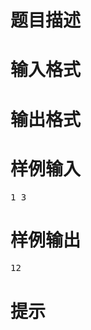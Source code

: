

# 题目描述



# 输入格式



# 输出格式



# 样例输入


<pre>1 3
</pre>

# 样例输出


<pre>12
</pre>

# 提示


<p>
<img src="/upload/image/20190505/20190505192758_85035.png" alt=""/> 
</p>
